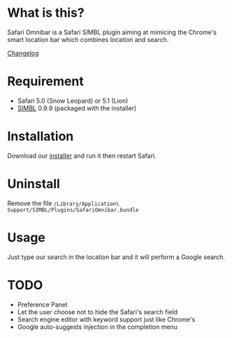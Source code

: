 What is this?
=============

Safari Omnibar is a Safari SIMBL plugin aiming at mimicing the Chrome's smart location bar which combines location and search.

[Changelog](http://rsparkle.herokuapp.com/SafariOmnibar/changes.html)

Requirement
===========

- Safari 5.0 (Snow Leopard) or 5.1 (Lion)
- [SIMBL](http://www.culater.net/software/SIMBL/SIMBL.php) 0.9.9 (packaged with the installer)

Installation
============

Download our [installer](http://rsparkle.herokuapp.com/SafariOmnibar/last) and run it then restart Safari.

Uninstall
=========

Remove the file `/Library/Application\ Support/SIMBL/Plugins/SafariOmnibar.bundle`

Usage
=====

Just type our search in the location bar and it will perform a Google search.

TODO
====

- Preference Panel
- Let the user choose not to hide the Safari's search field
- Search engine editor with keyword support just like Chrome's
- Google auto-suggests injection in the completion menu
